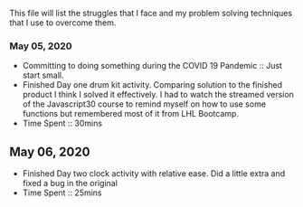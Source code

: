 This file will list the struggles that I face and my problem solving techniques that I use to overcome them.

### May 05, 2020
 - Committing to doing something during the COVID 19 Pandemic :: Just start small.
 - Finished Day one drum kit activity. Comparing solution to the finished product I think I solved it effectively. I had to watch the streamed version of the Javascript30 course to remind myself on how to use some functions but remembered most of it from LHL Bootcamp. 
 - Time Spent :: 30mins

 ## May 06, 2020
  - Finished Day two clock activity with relative ease. Did a little extra and fixed a bug in the original
  - Time Spent :: 25mins